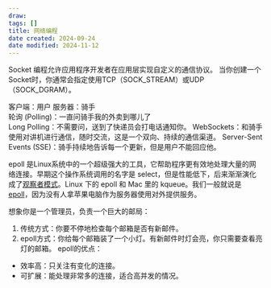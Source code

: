 ```yaml
---
draw:
tags: []
title: 网络编程
date created: 2024-09-24
date modified: 2024-11-12
---
```


Socket 编程允许应用程序开发者在应用层实现自定义的通信协议。
当你创建一个Socket时，你通常会指定使用TCP（SOCK_STREAM）或UDP（SOCK_DGRAM）。

客户端：用户 服务器：骑手  
轮询 (Polling)：一直问骑手我的外卖到哪儿了  
Long Polling：不需要问，送到了快递员会打电话通知你。
WebSockets：和骑手使用对讲机进行通信，随时交流，这是一个双向、持续的通信渠道。
Server-Sent Events (SSE)：骑手持续地告诉每一个更新，但是用户不能回应他。

epoll 是Linux系统中的一个超级强大的工具，它帮助程序更有效地处理大量的网络连接。早期这个操作系统调用的名字是 select，但是性能低下，后来渐渐演化成了[观察者模式](观察者模式.md)。Linux 下的 epoll 和 Mac 里的 kqueue。我们一般就说是[epoll](https://zhida.zhihu.com/search?q=epoll&zhida_source=entity&is_preview=1)，因为没有人拿苹果电脑作为服务器使用对外提供服务。

想象你是一个管理员，负责一个巨大的邮局：

1. 传统方式：你要不停地检查每个邮箱是否有新邮件。
2. epoll方式：你给每个邮箱装了一个小灯。有新邮件时灯会亮，你只需要查看亮灯的邮箱。
epoll的优点：
- 效率高：只关注有变化的连接。
- 可扩展：能处理非常多的连接，适合高并发的情况。
